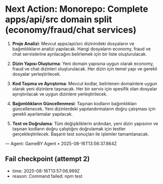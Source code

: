 # Next Action: Monorepo: Complete apps/api/src domain split (economy/fraud/chat services)

1. **Proje Analizi**: Mevcut apps/api/src dizinindeki dosyaların ve bağımlılıkların analizi yapılacak. Hangi dosyaların economy, fraud ve chat servislerine ayrılacağını belirlemek için bir liste oluşturulacak.

2. **Dizin Yapısı Oluşturma**: Yeni domain yapısına uygun olarak economy, fraud ve chat dizinleri oluşturulacak. Her dizin için temel yapı ve gerekli dosyalar yerleştirilecek.

3. **Kod Taşıma ve Ayrıştırma**: Mevcut kodlar, belirlenen domainlere uygun olarak yeni dizinlere taşınacak. Her bir servis için spesifik olan dosyalar ayrıştırılacak ve uygun dizinlere yerleştirilecek.

4. **Bağımlılıkların Güncellenmesi**: Taşınan kodların bağımlılıkları güncellenecek. Yeni dizinlerdeki yapılandırmaların doğru çalışması için gerekli ayarlamalar yapılacak.

5. **Test ve Doğrulama**: Tüm değişikliklerin ardından, yeni dizin yapısının ve taşınan kodların doğru çalıştığını doğrulamak için testler gerçekleştirilecek. Başarılı test sonuçları ile işlemler tamamlanacak.

— Agent: GameBY Agent • 2025-08-16T13:56:37.864Z


## Fail checkpoint (attempt 2)
- time: 2025-08-16T13:57:06.969Z
- reason: Command failed: npm test
